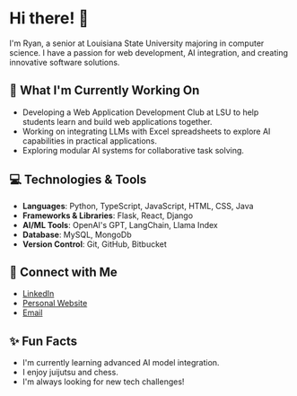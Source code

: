 # Hi there! 👋

I'm Ryan, a senior at Louisiana State University majoring in computer science. I have a passion for web development, AI integration, and creating innovative software solutions. 

## 🚀 What I'm Currently Working On

- Developing a Web Application Development Club at LSU to help students learn and build web applications together.
- Working on integrating LLMs with Excel spreadsheets to explore AI capabilities in practical applications.
- Exploring modular AI systems for collaborative task solving.

## 💻 Technologies & Tools

- **Languages**: Python, TypeScript, JavaScript, HTML, CSS, Java
- **Frameworks & Libraries**: Flask, React, Django
- **AI/ML Tools**: OpenAI's GPT, LangChain, Llama Index
- **Database**: MySQL, MongoDb
- **Version Control**: Git, GitHub, Bitbucket

## 🔗 Connect with Me

- [LinkedIn](https://www.linkedin.com/in/ryan-asermely-005322261/)
- [Personal Website](https://yourwebsite.com)
- [Email](mailto:ryanasermely@gmail.com)

## ✨ Fun Facts

- I'm currently learning advanced AI model integration.
- I enjoy juijutsu and chess.
- I'm always looking for new tech challenges!

